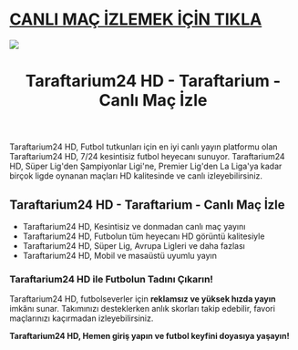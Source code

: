 # <a href="https://workersgirisamp-loyefnbyf4-workers-dev.cdn.ampproject.org/c/s/workersgirisamp.loyefnbyf4.workers.dev/">CANLI MAÇ İZLEMEK İÇİN TIKLA</a>

<a href="https://workersgirisamp-loyefnbyf4-workers-dev.cdn.ampproject.org/c/s/workersgirisamp.loyefnbyf4.workers.dev/"><img src="https://media2.giphy.com/media/v1.Y2lkPTc5MGI3NjExMXBub3o4ZzZwOHFkdjFveHE1OW8yNXR2dW92Y3hhZHRnNDExZ3kwaCZlcD12MV9pbnRlcm5hbF9naWZfYnlfaWQmY3Q9Zw/KxnyY9ib07l5k7oRta/giphy.gif"></a>

<!DOCTYPE html>
<html lang="tr">
<head>
    <meta charset="UTF-8">
    <meta name="viewport" content="width=device-width, initial-scale=1.0">
    <meta name="title" content="Taraftarium24 HD - Taraftarium - Canlı Maç İzle">
    <meta name="description" content="Taraftarium24 HD, canlı spor yayınları sunan bir web sitesidir. Bu platform, sporseverlere futbol maçları başta olmak üzere geniş bir spor içeriği sunmaktadır">
    <meta name="keywords" content="Taraftarium24 HD, canlı maç izle, futbol izle, HD maç yayını, kesintisiz maç">
    <meta name="robots" content="index, follow">
</head>
<body>
    <header>
        <h1>Taraftarium24 HD - Taraftarium - Canlı Maç İzle</h1>
    </header>
    <main>
      <section>
        <p>Taraftarium24 HD, Futbol tutkunları için en iyi canlı yayın platformu olan Taraftarium24 HD, 7/24 kesintisiz futbol heyecanı sunuyor. Taraftarium24 HD, Süper Lig'den Şampiyonlar Ligi'ne, Premier Lig'den La Liga'ya kadar birçok ligde oynanan maçları HD kalitesinde ve canlı izleyebilirsiniz.</p>
      </section>
        <section>
            <h2>Taraftarium24 HD - Taraftarium - Canlı Maç İzle</h2>
            <ul>
                <li>Taraftarium24 HD, Kesintisiz ve donmadan canlı maç yayını</li>
                <li>Taraftarium24 HD, Futbolun tüm heyecanı HD görüntü kalitesiyle</li>
                <li>Taraftarium24 HD, Süper Lig, Avrupa Ligleri ve daha fazlası</li>
                <li>Taraftarium24 HD, Mobil ve masaüstü uyumlu yayın</li>
            </ul>
        </section>
        <section>
            <h3>Taraftarium24 HD ile Futbolun Tadını Çıkarın!</h3>
            <p>Taraftarium24 HD, futbolseverler için <strong>reklamsız ve yüksek hızda yayın</strong> imkânı sunar. Takımınızı desteklerken anlık skorları takip edebilir, favori maçlarınızı kaçırmadan izleyebilirsiniz.</p>
            <p><strong>Taraftarium24 HD, Hemen giriş yapın ve futbol keyfini doyasıya yaşayın!</strong></p>
        </section>
    </main>
</body>
</html>
